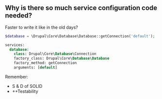 ##  Why is there so much service configuration code needed?

Faster to write it like in the old days?

```php
$database = \Drupal\Core\Database\Database::getConnection('default');
```

```sql
services:
  database:
    class: Drupal\Core\Database\Connection
    factory_class: Drupal\Core\Database\Database
    factory_method: getConnection
    arguments: [default]
```

Remember:

- S & D of SOLID
- ++Testability
